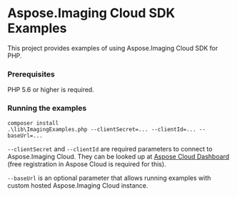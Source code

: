 # Aspose.Imaging Cloud SDK Examples
This project provides examples of using Aspose.Imaging Cloud SDK for PHP.

### Prerequisites
PHP 5.6 or higher is required.

### Running the examples
 ```
composer install
.\lib\ImagingExamples.php --clientSecret=... --clientId=... --baseUrl=...
 ```
`--clientSecret` and `--clientId` are required parameters to connect to Aspose.Imaging Cloud. They can be looked up at [Aspose Cloud Dashboard](https://dashboard.aspose.cloud/#/apps) (free registration in Aspose Cloud is required for this).

`--baseUrl` is an optional parameter that allows running examples with custom hosted Aspose.Imaging Cloud instance.

